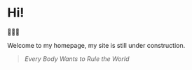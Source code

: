 # Hi!

👾👾👾

Welcome to my homepage, my site is still under construction.

>  *Every Body Wants to Rule the World*


[](_sidebar.md ':include')

